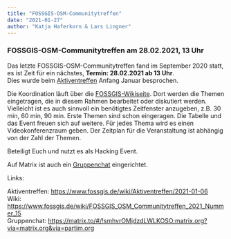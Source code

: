 ```yaml
---
title: "FOSSGIS-OSM-Communitytreffen"
date: "2021-01-27"
author: "Katja Haferkorn & Lars Lingner"
---
```


### FOSSGIS-OSM-Communitytreffen am 28.02.2021, 13 Uhr

Das letzte FOSSGIS-OSM-Communitytreffen fand im September 2020 statt, es ist Zeit für ein nächstes, **Termin: 28.02.2021 ab 13 Uhr**.   
Dies wurde beim [Aktiventreffen](https://www.fossgis.de/wiki/Aktiventreffen/2021-01-06) Anfang Januar besprochen.


Die Koordination läuft über die [FOSSGIS-Wikiseite](https://www.fossgis.de/wiki/FOSSGIS_OSM_Communitytreffen_2021_Nummer_15). Dort werden die Themen  eingetragen, die in diesem  Rahmen bearbeitet oder diskutiert werden. 
Vielleicht ist es auch sinnvoll ein benötigtes Zeitfenster anzugeben, z.B. 30 min, 60  min, 90 min.
Erste Themen sind schon eingeragen. Die Tabelle und das Event freuen sich auf weitere.
Für jedes Thema wird es einen Videokonferenzraum geben.
Der Zeitplan für die Veranstaltung ist abhängig von der Zahl der Themen.

Beteiligt Euch und nutzt es als Hacking Event.

Auf Matrix ist auch ein [Gruppenchat](https://matrix.to/#/!smhvrOMjdzdLWLKOSO:matrix.org?via=matrix.org&via=partim.org) eingerichtet.


Links:<br>

Aktiventreffen: https://www.fossgis.de/wiki/Aktiventreffen/2021-01-06  
Wiki: https://www.fossgis.de/wiki/FOSSGIS_OSM_Communitytreffen_2021_Nummer_15  
Gruppenchat: https://matrix.to/#/!smhvrOMjdzdLWLKOSO:matrix.org?via=matrix.org&via=partim.org  

